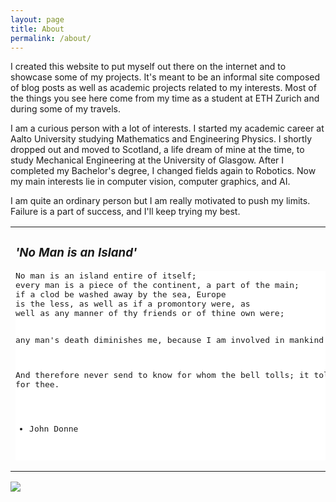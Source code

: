 ```yaml
---
layout: page
title: About
permalink: /about/
---
```

I created this website to put myself out there on the internet and to showcase some of my projects. It's meant to be an informal site composed of blog posts as well as academic projects related to my interests. Most of the things you see here come from my time as a student at ETH Zurich and during some of my travels.

I am a curious person with a lot of interests. I started my academic career at Aalto University studying Mathematics and Engineering Physics. I shortly dropped out and moved to Scotland, a life dream of mine at the time, to study Mechanical Engineering at the University of Glasgow. After I completed my Bachelor's degree, I changed fields again to Robotics. Now my main interests lie in computer vision, computer graphics, and AI. 

I am quite an ordinary person but I am really motivated to push my limits. Failure is a part of success, and I'll keep trying my best. 

<div class="table-responsive">
	<table class="table table-hover">
		<thead>
   <tbody><tr>
     <td style="word-wrap: break-word">
        <h3 align="left"><i>'No Man is an Island'</i></h3>
<pre style="background: white;word-wrap: break-word">No man is an island entire of itself; 
every man is a piece of the continent, a part of the main; 
if a clod be washed away by the sea, Europe 
is the less, as well as if a promontory were, as 
well as any manner of thy friends or of thine own were; 

any man's death diminishes me, 
because I am involved in mankind. 

And therefore never send to know for whom 
the bell tolls; it tolls for thee. 

- John Donne 
</pre>
     </td>
  </tr>
</tbody></thead></table>


<img src="../assets/images/bicycle.jpg" class="main-image">

[jekyll-organization]: https://github.com/jekyll
